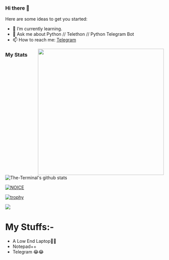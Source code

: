 ### Hi there 👋

Here are some ideas to get you started:

- 🌱 I’m currently learning.
- 💬 Ask me about Python // Telethon // Python Telegram Bot
- 📫 How to reach me: [Telegram](https://t.me/ProgrammingError)

<img width="400" height="400" src="https://telegra.ph/file/7a6f90d7c40793de2e0cf.jpg" align="right">

### My Stats
![The-Terminal's github stats](https://github-readme-stats.vercel.app/api?username=TechiError&layout=compact&show_icons=true&theme=radical&cache_seconds=1800)

[![NOICE](https://github-readme-stats.vercel.app/api/top-langs/?username=TechiError&layout=compact&theme=midnight-purple&hide=Css)](https://github.com/TechiError)

[![trophy](https://github-profile-trophy.vercel.app/?username=TechiError&theme=radical&row=1&no-frame=true&no-bg=true)](https://github.com/TechiError)

![](https://visitor-badge.laobi.icu/badge?page_id=TechiError)
# My Stuffs:-

- A Low End Laptop🙂🙂
- Notepad++
- Telegram  😂😂

